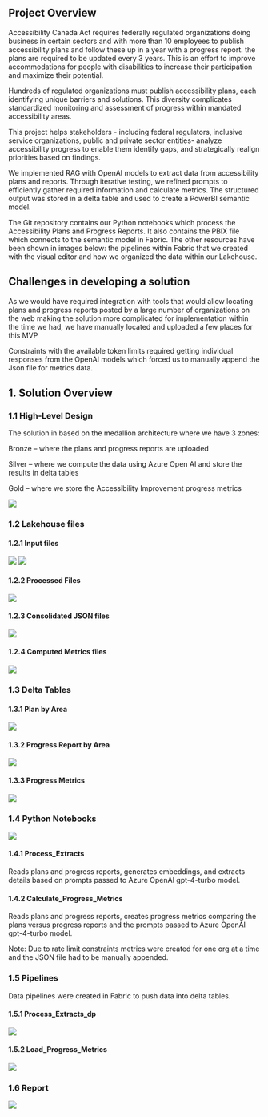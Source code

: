 ## Project Overview 
Accessibility Canada Act requires federally regulated organizations doing business in certain sectors and with more than 10 employees to publish accessibility plans and follow these up in a year with a progress report. the plans are required to be updated every 3 years. This is an effort to improve accommodations for people with disabilities to increase their participation and maximize their potential. 

Hundreds of regulated organizations must publish accessibility plans, each identifying unique barriers and solutions. This diversity complicates standardized monitoring and assessment of progress within mandated accessibility areas.

This project helps stakeholders - including federal regulators, inclusive service organizations, public and private sector entities- analyze accessibility progress to enable them identify gaps, and strategically realign priorities based on findings.

We implemented RAG with OpenAI models to extract data from accessibility plans and reports. Through iterative testing, we refined prompts to efficiently gather required information and calculate metrics. The structured output was stored in a delta table and used to create a PowerBI semantic model.

The Git repository contains our Python notebooks which process the Accessibility Plans and Progress Reports. It also contains the PBIX file which connects to the semantic model in Fabric. The other resources have been shown in images below: the pipelines within Fabric that we created with the visual editor and how we organized the data within our Lakehouse.

## Challenges in developing a solution
As we would have required integration with tools that would allow locating plans and progress reports posted by a large number of organizations on the web making the solution more complicated for implementation within the time we had, we have manually located and uploaded a few places for this MVP 

Constraints with the available token limits required getting individual responses from the OpenAI models which forced us to manually append the Json file for metrics data. 

## 1. Solution Overview
### 1.1 High-Level Design
The solution in based on the medallion architecture where we have 3 zones: 

Bronze – where the plans and progress reports are uploaded 

Silver – where we compute the data using Azure Open AI and store the results in delta tables  

Gold – where we store the Accessibility Improvement progress metrics

![](./pictures/Arch_diag.jpg)

### 1.2 Lakehouse files
#### 1.2.1 Input files
![](./pictures/LH_Plans.jpg)
![](./pictures/LH_PrRep.jpg)

#### 1.2.2 Processed Files
![](./pictures/LH_Processed.jpg)

#### 1.2.3 Consolidated JSON files
![](./pictures/LH_Silver.jpg)

#### 1.2.4 Computed Metrics files
![](./pictures/LH_Gold.jpg)

### 1.3 Delta Tables
#### 1.3.1 Plan by Area
![](./pictures/tab_Plan_Area.jpg)

#### 1.3.2 Progress Report by Area
![](./pictures/tab_PrRep_Area.jpg)

#### 1.3.3 Progress Metrics
![](./pictures/tab_PrMetrics.jpg)

### 1.4 Python Notebooks
![](./pictures/notebooks.jpg)

#### 1.4.1 Process_Extracts
Reads plans and progress reports, generates embeddings, and extracts details based on prompts passed to Azure OpenAI gpt-4-turbo model.  

#### 1.4.2 Calculate_Progress_Metrics
Reads plans and progress reports, creates progress metrics comparing the plans versus progress reports and the prompts passed to Azure OpenAI gpt-4-turbo model.  

Note: Due to rate limit constraints metrics were created for one org at a time and the JSON file had to be manually appended. 

### 1.5 Pipelines
Data pipelines were created in Fabric to push data into delta tables.

#### 1.5.1 Process_Extracts_dp
![](./pictures/pipeline_Process_Extracts_dp.jpg)

#### 1.5.2 Load_Progress_Metrics
![](./pictures/pipeline_load_Progress_metrics.jpg)

### 1.6 Report
![](./pictures/AccessibilityPBIDashboard.png)
